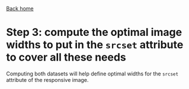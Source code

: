 [Back home](/)

# Step 3: compute the optimal image widths to put in the `srcset` attribute to cover all these needs

Computing both datasets will help define optimal widths for the `srcset` attribute of the responsive image.
